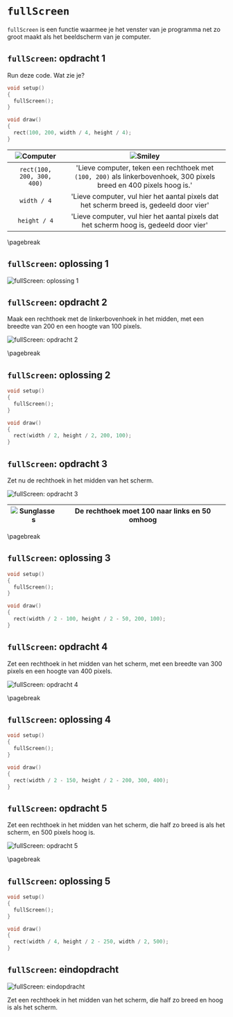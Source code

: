 # `fullScreen`

`fullScreen` is een functie waarmee je het venster van je programma net zo groot maakt als het beeldscherm van je computer.

## `fullScreen`: opdracht 1

Run deze code. Wat zie je?

```c++
void setup() 
{
  fullScreen();
}

void draw() 
{
  rect(100, 200, width / 4, height / 4);
}
```

![Computer](EmojiComputer.png) | ![Smiley](EmojiSmiley.png)
:------------------------:|:---------------------------------------------------: 
`rect(100, 200, 300, 400)`|'Lieve computer, teken een rechthoek met `(100, 200)` als linkerbovenhoek, 300 pixels breed en 400 pixels hoog is.'
`width / 4`|'Lieve computer, vul hier het aantal pixels dat het scherm breed is, gedeeld door vier'
`height / 4`|'Lieve computer, vul hier het aantal pixels dat het scherm hoog is, gedeeld door vier'

\pagebreak

## `fullScreen`: oplossing 1

![`fullScreen`: oplossing 1](Fullscreen1.png)

## `fullScreen`: opdracht 2

Maak een rechthoek met de linkerbovenhoek in het midden, 
met een breedte van 200 en een hoogte van 100 pixels.

![`fullScreen`: opdracht 2](Fullscreen2.png)

\pagebreak

## `fullScreen`: oplossing 2

```c++
void setup() 
{
  fullScreen();
}

void draw() 
{
  rect(width / 2, height / 2, 200, 100);
}
```

## `fullScreen`: opdracht 3

Zet nu de rechthoek in het midden van het scherm. 

![`fullScreen`: opdracht 3](Fullscreen3.png)

![Sunglasses](EmojiSunglasses.png) | De rechthoek moet 100 naar links en 50 omhoog
:-------------:|:----------------------------------------: 

\pagebreak

## `fullScreen`: oplossing 3

```c++
void setup() 
{
  fullScreen();
}

void draw() 
{
  rect(width / 2 - 100, height / 2 - 50, 200, 100);
}
```

## `fullScreen`: opdracht 4

Zet een rechthoek in het midden van het scherm, met een breedte van 300 pixels
en een hoogte van 400 pixels.

![`fullScreen`: opdracht 4](Fullscreen4.png)

\pagebreak

## `fullScreen`: oplossing 4

```c++
void setup() 
{
  fullScreen();
}

void draw() 
{
  rect(width / 2 - 150, height / 2 - 200, 300, 400);
}
```

## `fullScreen`: opdracht 5

Zet een rechthoek in het midden van het scherm, die half zo breed is als het scherm,
en 500 pixels hoog is.

![`fullScreen`: opdracht 5](Fullscreen5.png)

\pagebreak

## `fullScreen`: oplossing 5

```c++
void setup() 
{
  fullScreen();
}

void draw() 
{
  rect(width / 4, height / 2 - 250, width / 2, 500);
}
```

## `fullScreen`: eindopdracht

![`fullScreen`: eindopdracht](Fullscreen6.png)

Zet een rechthoek in het midden van het scherm, die half zo breed en hoog is als het scherm.

